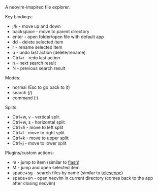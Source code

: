 A neovim-imspired file explorer.

Key bindings:

- j/k - move up and down
- backspace - move to parent directory
- enter - open folder/open file with default app
- dd - delete selected item
- r - rename selected item
- u - undo last action (delete/rename)
- Ctrl+r - redo last action
- n - next search result
- N - previous search result

Modes:

- normal (Esc to go back to it)
- search (/)
- command (:)

Splits:

- Ctrl+w, v - vertical split
- Ctrl+w, s - horizontal split
- Ctrl+h - move to left split
- Ctrl+l - move to right split
- Ctrl+k - move to upper split
- Ctrl+j - move to lower split

Plugins/custom actions:

- m - jump to item (similar to [flash](https://github.com/folke/flash.nvim))
- M - jump and open selected item
- space+sg - search files by name (similar to [telescope](https://github.com/nvim-telescope/telescope.nvim))
- space+on - open neovim in current directory (comes back to the app after closing neovim)
